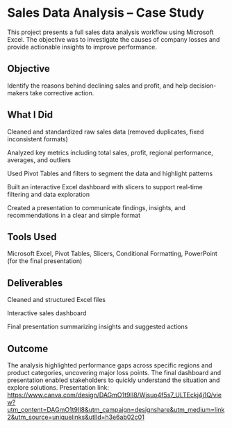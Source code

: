 
# Sales Data Analysis – Case Study
This project presents a full sales data analysis workflow using Microsoft Excel. The objective was to investigate the causes of company losses and provide actionable insights to improve performance.

## Objective

Identify the reasons behind declining sales and profit, and help decision-makers take corrective action.

## What I Did

Cleaned and standardized raw sales data (removed duplicates, fixed inconsistent formats)

Analyzed key metrics including total sales, profit, regional performance, averages, and outliers

Used Pivot Tables and filters to segment the data and highlight patterns

Built an interactive Excel dashboard with slicers to support real-time filtering and data exploration

Created a presentation to communicate findings, insights, and recommendations in a clear and simple format

## Tools Used

Microsoft Excel, 
Pivot Tables, 
Slicers, 
Conditional Formatting, 
PowerPoint (for the final presentation)

## Deliverables

Cleaned and structured Excel files

Interactive sales dashboard

Final presentation summarizing insights and suggested actions

## Outcome
The analysis highlighted performance gaps across specific regions and product categories, uncovering major loss points. The final dashboard and presentation enabled stakeholders to quickly understand the situation and explore solutions.
Presentation link: https://www.canva.com/design/DAGmO1t9II8/Wjsuo4f5s7_ULTEckj4j1Q/view?utm_content=DAGmO1t9II8&utm_campaign=designshare&utm_medium=link2&utm_source=uniquelinks&utlId=h3e6ab02c01
